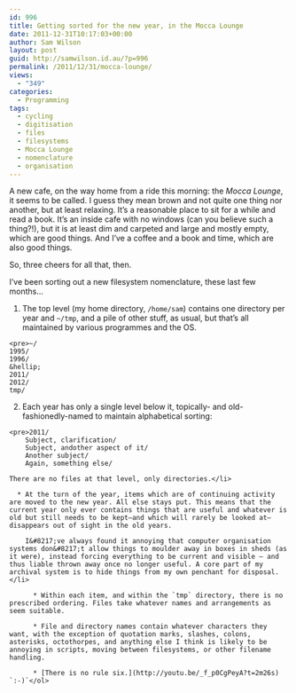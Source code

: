 ```yaml
---
id: 996
title: Getting sorted for the new year, in the Mocca Lounge
date: 2011-12-31T10:17:03+00:00
author: Sam Wilson
layout: post
guid: http://samwilson.id.au/?p=996
permalink: /2011/12/31/mocca-lounge/
views:
  - "349"
categories:
  - Programming
tags:
  - cycling
  - digitisation
  - files
  - filesystems
  - Mocca Lounge
  - nomenclature
  - organisation
---
```

A new cafe, on the way home from a ride this morning: the _Mocca Lounge_, it seems to be called. I guess they mean brown and not quite one thing nor another, but at least relaxing. It&#8217;s a reasonable place to sit for a while and read a book. It&#8217;s an inside cafe with no windows (can you believe such a thing?!), but it is at least dim and carpeted and large and mostly empty, which are good things. And I&#8217;ve a coffee and a book and time, which are also good things.

So, three cheers for all that, then.

I&#8217;ve been sorting out a new filesystem nomenclature, these last few months&#8230;

  1. The top level (my home directory, `/home/sam`) contains one directory per year and `~/tmp`, and a pile of other stuff, as usual, but that&#8217;s all maintained by various programmes and the OS.
    
    <pre>~/
    1995/
    1996/
    &hellip;
    2011/
    2012/
    tmp/
</pre>

  2. Each year has only a single level below it, topically- and old-fashionedly-named to maintain alphabetical sorting:
    
    <pre>2011/
        Subject, clarification/
        Subject, andother aspect of it/
        Another subject/
        Again, something else/
</pre>
    
    There are no files at that level, only directories.</li> 
    
      * At the turn of the year, items which are of continuing activity are moved to the new year. All else stays put. This means that the current year only ever contains things that are useful and whatever is old but still needs to be kept—and which will rarely be looked at—disappears out of sight in the old years.
        
        I&#8217;ve always found it annoying that computer organisation systems don&#8217;t allow things to moulder away in boxes in sheds (as it were), instead forcing everything to be current and visible — and thus liable thrown away once no longer useful. A core part of my archival system is to hide things from my own penchant for disposal.</li> 
        
          * Within each item, and within the `tmp` directory, there is no prescribed ordering. Files take whatever names and arrangements as seem suitable.
        
          * File and directory names contain whatever characters they want, with the exception of quotation marks, slashes, colons, asterisks, octothorpes, and anything else I think is likely to be annoying in scripts, moving between filesystems, or other filename handling.
        
          * [There is no rule six.](http://youtu.be/_f_p0CgPeyA?t=2m26s) `:-)`</ol>